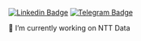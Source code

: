 [![Linkedin Badge](https://img.shields.io/badge/-LinkedIn-blue?style=flat-square&logo=Linkedin&logoColor=white&link=https://www.linkedin.com/in/deyvevieiramachado/)](https://www.linkedin.com/in/deyvevieiramachado/)
[![Telegram Badge](https://img.shields.io/badge/-Telegram-1ca0f1?style=flat-square&labelColor=1ca0f1&logo=telegram&logoColor=white&link=https://t.me/deyvedvm)](https://t.me/deyvedvm)

<!--
[![My Blog](https://github.com/deyvedvm/deyvedvm/blob/master/assets/mcu-1-iron-man.jpg)](https://www.deyve.dev/)
-->

🔭 I’m currently working on NTT Data

<!--
**deyvedvm/deyvedvm** is a ✨ _special_ ✨ repository because its `README.md` (this file) appears on your GitHub profile.

Here are some ideas to get you started:

- 🔭 I’m currently working on ...
- 🌱 I’m currently learning ...
- 👯 I’m looking to collaborate on ...
- 🤔 I’m looking for help with ...
- 💬 Ask me about ...
- 📫 How to reach me: ...
- ⚡ Fun fact: ...
-->
